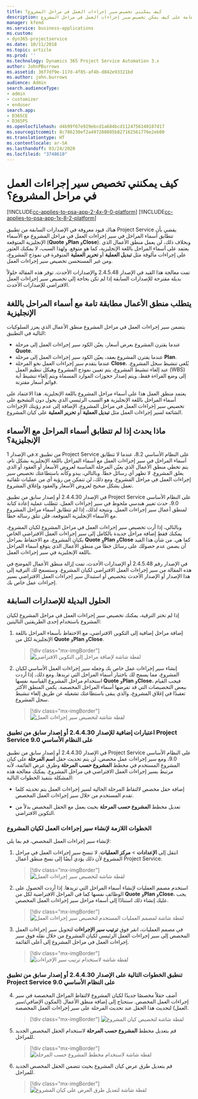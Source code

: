 ```yaml
---
title: كيف يمكنني تخصيص سير إجراءات العمل في مراحل المشروع؟
description: نظرة عامة على كيف يمكن تخصيص سير إجراءات العمل في مراحل المشروع
manager: kfend
ms.service: business-applications
ms.custom:
- dyn365-projectservice
ms.date: 10/11/2018
ms.topic: article
ms.prod: ''
ms.technology: Dynamics 365 Project Service Automation 3.x
author: JohnPBurrows
ms.assetid: 36f7df9e-117d-4f85-af4b-d842e93321bd
ms.author: john.burrows
audience: Admin
search.audienceType:
- admin
- customizer
- enduser
search.app:
- D365CE
- D365PS
ms.openlocfilehash: d4b99f67e929ebcd1a684bcd1124756140107d17
ms.sourcegitcommit: 8c786230ef2a497280885b827162561776e2eb00
ms.translationtype: HT
ms.contentlocale: ar-SA
ms.lasthandoff: 03/24/2020
ms.locfileid: "3748610"
---
```

# <a name="how-do-i-customize-the-project-stages-business-process-flow"></a>كيف يمكنني تخصيص سير إجراءات العمل في مراحل المشروع؟
[!INCLUDE[cc-applies-to-psa-app-2-4x-9-0-platform](../includes/cc-applies-to-psa-app-2-4x-9-0-platform.md)]
[!INCLUDE[cc-applies-to-psa-app-1x-8-2-platform](../includes/cc-applies-to-psa-app-1x-8-2-platform.md)]

هناك قيود معروفة في الإصدارات السابقة من تطبيق Project Service يقضي بأن تتطابق أسماء المراحل في سير إجراءات العمل في مراحل المشروع مع الأسماء الإنجليزية المتوقعة (**Quote** و**Plan** و**Close**). وبخلاف ذلك، لن يعمل منطق الأعمال الذي يعتمد على أسماء المراحل باللغة الإنجليزية، كما هو متوقع. ولهذا السبب، لا يمكنك العثور على إجراءات مألوفة مثل **تبديل العملية** أو **تحرير العملية‬** المتوفرة في نموذج المشروع، ومن غير المستحسن تخصيص سير إجراءات العمل. 

تمت معالجة هذا القيد في الإصدار 2.4.5.48 والإصدارات الأحدث. توفر هذه المقالة حلولاً بديلة مقترحة للإصدارات السابقة إذا لم تكن بحاجة إلى تخصيص سير إجراءات العمل الافتراضي للإصدارات الأحدث.  

## <a name="business-logic-requires-an-exact-match-with-english-stage-names"></a>يتطلب منطق الأعمال مطابقة تامة مع أسماء المراحل باللغة الإنجليزية

يتضمن سير إجراءات العمل في مراحل المشروع منطق الأعمال الذي يعزز السلوكيات التالية في التطبيق:
- عندما يقترن المشروع بعرض أسعار، يعيّن الكود سير إجراءات العمل إلى مرحلة **Quote**.
- عندما يقترن المشروع بعقد، يعيّن الكود سير إجراءات العمل إلى مرحلة **Plan‎**.
- عندما يتقدم سير إجراءات العمل نحو المرحلة **Close**، يُلغى تنشيط سجل المشروع. عند إلغاء تنشيط المشروع، يتم تعيين نموذج المشروع وهيكل تنظيم العمل (WBS) إلى وضع القراءة فقط، ويتم إصدار حجوزات الموارد المسماة ويتم إلغاء تنشيط أية قوائم أسعار مقترنة.

يعتمد منطق العمل هذا على أسماء مراحل المشروع باللغة الإنجليزية. هذا الاعتماد على أسماء المراحل باللغة الإنجليزية هو السبب الرئيسي الذي يحول دون التشجيع على تخصيص سير إجراءات العمل في مراحل المشروع، الإضافة إلى عدم رؤيتك الإجراءات الشائعة لسير إجراءات العمل مثل **تبديل العملية‬** أو **تحرير العملية** على كيان المشروع.

## <a name="what-happens-if-the-stage-names-dont-match-the-english-names"></a>ماذا يحدث إذا لم تتطابق أسماء المراحل مع الأسماء الإنجليزية؟

في الإصدار 1.x من تطبيق Project Service على النظام الأساسي 8.2، عندما لا تتطابق أسماء المراحل في سير إجراءات العمل مع أسماء المراحل باللغة الإنجليزية بشكل تام، يتم تخطي منطق الأعمال الذي يعيّن المرحلة المناسبة لعروض الأسعار أو العقود أو الذي يغلق المشروع. لا تظهر أي رسائل خطأ. وبالتالي، يبدو وكأنه باستطاعتك تخصيص سير إجراءات العمل في مراحل المشروع. ومع ذلك، لن تتمكن من رؤية أي من عمليات تلقائية تعمل بشكل صحيح لعروض الأسعار والعقود وإغلاق المشروع.

في الإصدار 2.4.4.30 أو إصدار سابق من تطبيق Project Service على النظام الأساسي 9.0، حدث تغيير هندسي ملحوظ في سير إجراءات العمل، تتطلب عملية إعادة كتابة لمنطق أعمال سير إجراءات العمل. ونتيجة لذلك، إذا لم تتطابق أسماء مراحل المشروع مع الأسماء الإنجليزية المتوقعة، فلن تتلق رسالة خطأ. 

وبالتالي، إذا أرت تخصيص سير إجراءات العمل في مراحل المشروع لكيان المشروع، يمكنك فقط إضافة مراحل جديدة بالكامل إلى سير إجراءات العمل الافتراضي الخاص بكيان المشروع، مع الاحتفاظ بمراحل **Quote** و**Plan** و**Close** كما هي. من شأن هذا القيد أن يضمن عدم حصولك على رسائل خطأ من منطق الأعمال الذي يتوقع أسماء المراحل باللغة الإنجليزية في سير إجراءات العمل.

في الإصدار رقم 2.4.5.48 أو الإصدارات الأحدث، تمت إزالة منطق الأعمال الموضح في هذه المقالة من سير إجراءات العمل الافتراضي لكيان المشروع. وستسمح لك الترقية إلى هذا الإصدار أو الإصدار الأحدث بتخصيص أو استبدال سير إجراءات العمل الافتراضي بسير إجراءات عمل خاص بك. 

## <a name="workarounds-for-earlier-versions"></a>الحلول البديلة للإصدارات السابقة

إذا لم تختر الترقية، يمكنك تخصيص سير إجراءات العمل في مراحل المشروع لكيان المشروع باستخدام إحدى الطريقتين التاليتين:

1. إضافة مراحل إضافية إلى التكوين الافتراضي، مع الاحتفاظ بأسماء المراحل باللغة الإنجليزية لكل من **Quote** و**Plan** و**Close**.

   > [!div class="mx-imgBorder"] 
   > ![لقطة شاشة لإضافة مراحل إلى التكوين الافتراضي](media/FAQ-Customize-BPF-1.png)
 
2. إنشاء سير إجراءات عمل خاص بك وجعله سير إجراءات العمل الأساسي لكيان المشروع، مما يسمح لك باختيار أسماء المراحل التي تريدها. ومع ذلك، إذا أردت استخدام مراحل المشروع القياسية نفسها **Quote** و**Plan** و**Close**، فيجب القيام ببعض التخصيصات التي قد تفرضها أسماء المراحل المخصصة. يكمن المنطق الأكثر تعقيدًا في إغلاق المشروع، والذي يبقى باستطاعتك تشغيله عن طريق إلغاء تنشيط سجل المشروع.

   > [!div class="mx-imgBorder"] 
   > ![لقطة شاشة لتخصيص سير إجراءات العمل](media/FAQ-Customize-BPF-2.png)

### <a name="additional-considerations-for-project-service-app-version-24430-or-earlier-on-platform-90"></a>اعتبارات إضافية للإصدار 2.4.4.30 أو إصدار سابق من تطبيق Project Service على النظام الأساسي 9.0

في الإصدار 2.4.4.30 أو إصدار سابق من تطبيق Project Service على النظام الأساسي 9.0، ومع سير إجراءات عمل مخصص، لن يتم تحديث حقل **اسم المرحلة** على كيان المشروع المستخدم في مخطط **المشروع حسب المرحلة‬** وطرق عرض القائمة، لأنه مرتبط بسير إجراءات العمل الافتراضي في مراحل المشروع. يمكنك معالجة هذه المشكلة بتنفيذ الخطوات التالية:

- إضافة حقل مخصص لالتقاط المرحلة الحالية لسير إجراءات العمل يتم تحديثه كلما تقدم المستخدم من خلال سير إجراءات العمل المخصص.

- تعديل مخطط **المشروع حسب المرحلة‬** بحيث يعمل مع الحقل المخصص بدلاً من التكوين الافتراضي.

### <a name="steps-to-create-your-own-business-process-flow-for-the-project-entity"></a>الخطوات اللازمة لإنشاء سير إجراءات العمل لكيان المشروع

لإنشاء سير إجراءات العمل المخصص، قم بما يلي:

1. انتقل إلى **الإعدادات** > **مركز العمليات‬**. لا تنسخ سير إجراءات العمل في مراحل المشروع لأن ذلك يؤدي أيضًا إلى نسخ منطق أعمال Project Service.

   > [!div class="mx-imgBorder"] 
   > ![لقطة شاشة لتخصيص سير إجراءات العمل](media/FAQ-Customize-BPF-3.png)

2. استخدم مصمم العمليات لإنشاء أسماء المراحل التي تريدها. إذا أردت الحصول على الوظائف نفسها كما في المراحل الافتراضية لكل من **Quote** و**Plan** و**Close**، يجب عليك إنشاء ذلك استنادًا إلى أسماء مراحل سير إجراءات العمل المخصص.

   > [!div class="mx-imgBorder"] 
   > ![لقطة شاشة لمصمم العمليات المستخدم لتخصيص سير إجراءات العمل](media/FAQ-Customize-BPF-4.png) 

3. في مصمم العمليات، انقر فوق **ترتيب سير الإجراءات‬** لتحويل سير إجراءات العمل المخصص إلى سير إجراءات العمل الرئيسي لكيان المشروع من خلال نقله فوق سير إجراءات العمل في مراحل المشروع إلى أعلى القائمة.

   > [!div class="mx-imgBorder"] 
   > ![لقطة شاشة لاستخدام ترتيب سير الإجراءات](media/FAQ-Customize-BPF-5-720.png)

### <a name="the-following-steps-apply-to-project-service-app-24430-or-earlier-on-the-90-platform"></a>تنطبق الخطوات التالية على الإصدار 2.4.4.30 أو إصدار سابق من تطبيق Project Service على النظام الأساسي 9.0

4. أضف حقلاً مخصصًا جديدًا لكيان المشروع لالتقاط المراحل المخصصة في سير إجراءات العمل المخصص. ستحتاج إلى إضافة منطق الأعمال (المكون الإضافي/سير العمل) لتحديث هذا الحقل عند تحديث المرحلة على سير إجراءات العمل المخصصة.

   > [!div class="mx-imgBorder"] 
   > ![لقطة شاشة لتخصيص كيان المشروع](media/FAQ-Customize-BPF-6-720.png)

5. قم بتعديل مخطط **المشروع حسب المرحلة** لاستخدام الحقل المخصص الجديد للمراحل.

   > [!div class="mx-imgBorder"] 
   > ![لقطة شاشة لاستخدام مخطط المشروع حسب المرحلة](media/FAQ-Customize-BPF-7-720.png)

6. قم بتعديل طرق عرض كيان المشروع بحيث تتضمن الحقل المخصص الجديد للمراحل.

   > [!div class="mx-imgBorder"] 
   > ![لقطة شاشة لتعديل طرق العرض على كيان المشروع](media/FAQ-Customize-BPF-8-720.png)

